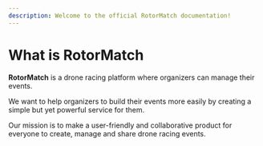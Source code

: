 ```yaml
---
description: Welcome to the official RotorMatch documentation!
---
```


# What is RotorMatch

**RotorMatch** is a drone racing platform where organizers can manage their events.

We want to help organizers to build their events more easily by creating a simple but yet powerful service for them.

Our mission is to make a user-friendly and collaborative product for everyone to create, manage and share drone racing events.